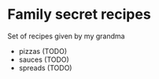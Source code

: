 # Family secret recipes

Set of recipes given by my grandma

- pizzas (TODO)
- sauces (TODO)
- spreads (TODO)


